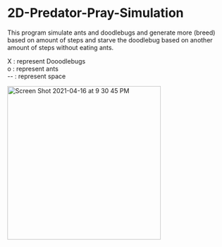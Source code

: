 # 2D-Predator-Pray-Simulation
 This program simulate ants and doodlebugs and generate more (breed) based on amount of steps and starve the doodlebug based on another amount of steps without eating ants.

X : represent Dooodlebugs </br>
o : represent ants </br>
-- : represent space </br>


<img width="348" alt="Screen Shot 2021-04-16 at 9 30 45 PM" src="https://user-images.githubusercontent.com/45988719/115097944-26ced080-9efb-11eb-95fd-6cd32580c5f8.png">
